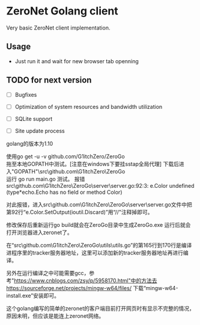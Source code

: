 # ZeroNet Golang client

Very basic ZeroNet client implementation.

## Usage

* Just run it and wait for new browser tab openning

## TODO for next version

- [ ] Bugfixes
- [ ] Optimization of system resources and bandwidth utilization
- [ ] SQLite support
- [ ] Site update process


golang的版本为1.10

使用go get -u -v github.com/G1itchZero/ZeroGo  
拖至本地GOPATH中测试。[注意在windows下要挂sstap全局代理]
下载后进入"GOPATH"\src\github.com\G1itchZero\ZeroGo\
运行 go run main.go 测试。
报错src\github.com\G1itchZero\ZeroGo\server\server.go:92:3: e.Color undefined (type*echo.Echo has no field or method Color)

对此报错，进入src\github.com\G1itchZero\ZeroGo\server\server.go文件中把第92行“e.Color.SetOutput(ioutil.Discard)”用“//"注释掉即可。

修改保存后重新运行go build就会在ZeroGo目录中生成ZeroGo.exe
运行后就会打开浏览器进入zeronet了。

在“src\github.com\G1itchZero\ZeroGo\utils\utils.go”的第165行到170行是编译进程序里的tracker服务器地址，这里可以添加新的tracker服务器地址再进行编译。

另外在运行编译之中可能需要gcc，参考"https://www.cnblogs.com/zsy/p/5958170.html"中的方法去
https://sourceforge.net/projects/mingw-w64/files/
下载“mingw-w64-install.exe”安装即可。

这个golang编写的简单的zeronet的客户端目前打开网页时有显示不完整的情况，原因未明，但应该是能连上zeronet网络。
